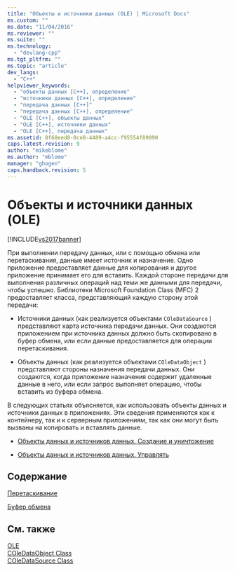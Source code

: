 ```yaml
---
title: "Объекты и источники данных (OLE) | Microsoft Docs"
ms.custom: ""
ms.date: "11/04/2016"
ms.reviewer: ""
ms.suite: ""
ms.technology: 
  - "devlang-cpp"
ms.tgt_pltfrm: ""
ms.topic: "article"
dev_langs: 
  - "C++"
helpviewer_keywords: 
  - "объекты данных [С++], определение"
  - "источники данных [C++], определение"
  - "передача данных [С++]"
  - "передача данных [С++], определение"
  - "OLE [C++], объекты данных"
  - "OLE [C++], источники данных"
  - "OLE [C++], передача данных"
ms.assetid: 8f68eed8-0ce8-4489-a4cc-f95554f89090
caps.latest.revision: 9
author: "mikeblome"
ms.author: "mblome"
manager: "ghogen"
caps.handback.revision: 5
---
```

# Объекты и источники данных (OLE)
[!INCLUDE[vs2017banner](../assembler/inline/includes/vs2017banner.md)]

При выполнении передачу данных, или с помощью обмена или перетаскивания, данные имеет источник и назначение.  Одно приложение предоставляет данные для копирования и другое приложение принимает его для вставить.  Каждой стороне передачи для выполнения различных операций над теми же данными для передачи, чтобы успешно.  Библиотеки Microsoft Foundation Class \(MFC\) 2 предоставляет класса, представляющий каждую сторону этой передачи:  
  
-   Источники данных \(как реализуется объектами `COleDataSource` \) представляют карта источника передачи данных.  Они создаются приложением при источника данных должно быть скопировано в буфер обмена, или если данные предоставляется для операции перетаскивания.  
  
-   Объекты данных \(как реализуется объектами `COleDataObject` \) представляют стороны назначения передачи данных.  Они создаются, когда приложение назначения содержит удаленные данные в него, или если запрос выполняет операцию, чтобы вставить из буфера обмена.  
  
 В следующих статьях объясняется, как использовать объекты данных и источники данных в приложениях.  Эти сведения применяются как к контейнеру, так и к серверным приложениям, так как они могут быть вызваны на копировать и вставлять данные.  
  
-   [Объекты данных и источников данных. Создание и уничтожение](../mfc/data-objects-and-data-sources-creation-and-destruction.md)  
  
-   [Объекты данных и источников данных. Управлять](../mfc/data-objects-and-data-sources-manipulation.md)  
  
## Содержание  
 [Перетаскивание](../mfc/drag-and-drop-ole.md)  
  
 [Буфер обмена](../mfc/clipboard.md)  
  
## См. также  
 [OLE](../mfc/ole-in-mfc.md)   
 [COleDataObject Class](../mfc/reference/coledataobject-class.md)   
 [COleDataSource Class](../mfc/reference/coledatasource-class.md)